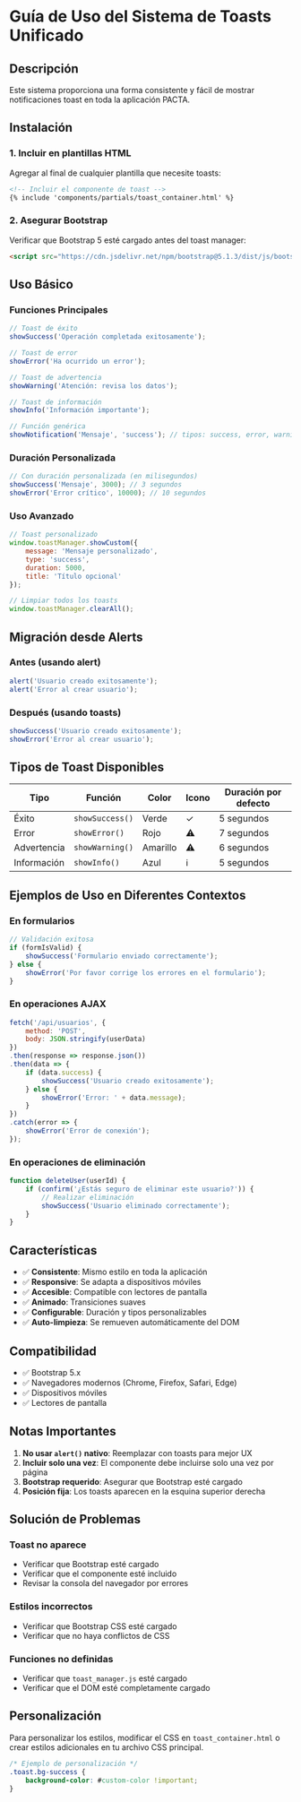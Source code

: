 # Guía de Uso del Sistema de Toasts Unificado

## Descripción
Este sistema proporciona una forma consistente y fácil de mostrar notificaciones toast en toda la aplicación PACTA.

## Instalación

### 1. Incluir en plantillas HTML
Agregar al final de cualquier plantilla que necesite toasts:

```html
<!-- Incluir el componente de toast -->
{% include 'components/partials/toast_container.html' %}
```

### 2. Asegurar Bootstrap
Verificar que Bootstrap 5 esté cargado antes del toast manager:

```html
<script src="https://cdn.jsdelivr.net/npm/bootstrap@5.1.3/dist/js/bootstrap.bundle.min.js"></script>
```

## Uso Básico

### Funciones Principales

```javascript
// Toast de éxito
showSuccess('Operación completada exitosamente');

// Toast de error
showError('Ha ocurrido un error');

// Toast de advertencia
showWarning('Atención: revisa los datos');

// Toast de información
showInfo('Información importante');

// Función genérica
showNotification('Mensaje', 'success'); // tipos: success, error, warning, info
```

### Duración Personalizada

```javascript
// Con duración personalizada (en milisegundos)
showSuccess('Mensaje', 3000); // 3 segundos
showError('Error crítico', 10000); // 10 segundos
```

### Uso Avanzado

```javascript
// Toast personalizado
window.toastManager.showCustom({
    message: 'Mensaje personalizado',
    type: 'success',
    duration: 5000,
    title: 'Título opcional'
});

// Limpiar todos los toasts
window.toastManager.clearAll();
```

## Migración desde Alerts

### Antes (usando alert)
```javascript
alert('Usuario creado exitosamente');
alert('Error al crear usuario');
```

### Después (usando toasts)
```javascript
showSuccess('Usuario creado exitosamente');
showError('Error al crear usuario');
```

## Tipos de Toast Disponibles

| Tipo | Función | Color | Icono | Duración por defecto |
|------|---------|-------|-------|---------------------|
| Éxito | `showSuccess()` | Verde | ✓ | 5 segundos |
| Error | `showError()` | Rojo | ⚠ | 7 segundos |
| Advertencia | `showWarning()` | Amarillo | ⚠ | 6 segundos |
| Información | `showInfo()` | Azul | ℹ | 5 segundos |

## Ejemplos de Uso en Diferentes Contextos

### En formularios
```javascript
// Validación exitosa
if (formIsValid) {
    showSuccess('Formulario enviado correctamente');
} else {
    showError('Por favor corrige los errores en el formulario');
}
```

### En operaciones AJAX
```javascript
fetch('/api/usuarios', {
    method: 'POST',
    body: JSON.stringify(userData)
})
.then(response => response.json())
.then(data => {
    if (data.success) {
        showSuccess('Usuario creado exitosamente');
    } else {
        showError('Error: ' + data.message);
    }
})
.catch(error => {
    showError('Error de conexión');
});
```

### En operaciones de eliminación
```javascript
function deleteUser(userId) {
    if (confirm('¿Estás seguro de eliminar este usuario?')) {
        // Realizar eliminación
        showSuccess('Usuario eliminado correctamente');
    }
}
```

## Características

- ✅ **Consistente**: Mismo estilo en toda la aplicación
- ✅ **Responsive**: Se adapta a dispositivos móviles
- ✅ **Accesible**: Compatible con lectores de pantalla
- ✅ **Animado**: Transiciones suaves
- ✅ **Configurable**: Duración y tipos personalizables
- ✅ **Auto-limpieza**: Se remueven automáticamente del DOM

## Compatibilidad

- ✅ Bootstrap 5.x
- ✅ Navegadores modernos (Chrome, Firefox, Safari, Edge)
- ✅ Dispositivos móviles
- ✅ Lectores de pantalla

## Notas Importantes

1. **No usar `alert()` nativo**: Reemplazar con toasts para mejor UX
2. **Incluir solo una vez**: El componente debe incluirse solo una vez por página
3. **Bootstrap requerido**: Asegurar que Bootstrap esté cargado
4. **Posición fija**: Los toasts aparecen en la esquina superior derecha

## Solución de Problemas

### Toast no aparece
- Verificar que Bootstrap esté cargado
- Verificar que el componente esté incluido
- Revisar la consola del navegador por errores

### Estilos incorrectos
- Verificar que Bootstrap CSS esté cargado
- Verificar que no haya conflictos de CSS

### Funciones no definidas
- Verificar que `toast_manager.js` esté cargado
- Verificar que el DOM esté completamente cargado

## Personalización

Para personalizar los estilos, modificar el CSS en `toast_container.html` o crear estilos adicionales en tu archivo CSS principal.

```css
/* Ejemplo de personalización */
.toast.bg-success {
    background-color: #custom-color !important;
}
```